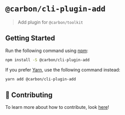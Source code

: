 # `@carbon/cli-plugin-add`

> Add plugin for `@carbon/toolkit`

## Getting Started

Run the following command using [npm](https://www.npmjs.com/):

```bash
npm install -S @carbon/cli-plugin-add
```

If you prefer [Yarn](https://yarnpkg.com/en/), use the following command instead:

```bash
yarn add @carbon/cli-plugin-add
```

## 🤲 Contributing

To learn more about how to contribute, look [here](/.github/CONTRIBUTING.md)!

